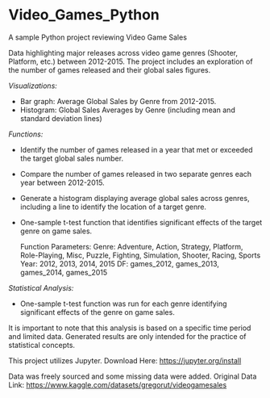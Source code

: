 # Video_Games_Python
A sample Python project reviewing Video Game Sales

Data highlighting major releases across video game genres (Shooter, Platform, etc.) between 2012-2015. The project includes an exploration of the number of games released and their global sales figures.

*Visualizations:*
 - Bar graph: Average Global Sales by Genre from 2012-2015.
 - Histogram: Global Sales Averages by Genre (including mean and standard deviation lines)

*Functions:*
 - Identify the number of games released in a year that met or exceeded the target global sales number.
 - Compare the number of games released in two separate genres each year between 2012-2015.
 - Generate a histogram displaying average global sales across genres, including a line to identify the location of a target genre.
 - One-sample t-test function that identifies significant effects of the target genre on game sales.

   Function Parameters:
     Genre: Adventure, Action, Strategy, Platform, Role-Playing, Misc, Puzzle, Fighting, Simulation, Shooter, Racing, Sports
     Year: 2012, 2013, 2014, 2015
     DF: games_2012, games_2013, games_2014, games_2015

*Statistical Analysis:*
 - One-sample t-test function was run for each genre identifying significant effects of the genre on game sales. 

It is important to note that this analysis is based on a specific time period and limited data. Generated results are only intended for the practice of statistical concepts.

This project utilizes Jupyter.
Download Here: https://jupyter.org/install

Data was freely sourced and some missing data were added. Original Data Link: https://www.kaggle.com/datasets/gregorut/videogamesales

